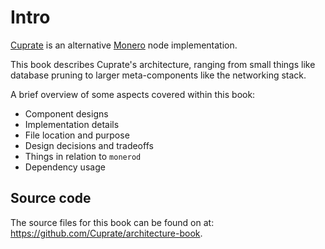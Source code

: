 # Intro
[Cuprate](https://github.com/Cuprate/cuprate) is an alternative [Monero](https://getmonero.org) node implementation.

This book describes Cuprate's architecture, ranging from small things like database pruning to larger meta-components like the networking stack.

A brief overview of some aspects covered within this book:
- Component designs
- Implementation details
- File location and purpose
- Design decisions and tradeoffs
- Things in relation to `monerod`
- Dependency usage

## Source code
The source files for this book can be found on at: <https://github.com/Cuprate/architecture-book>.